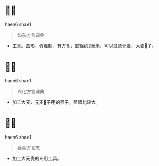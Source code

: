 # 𪎉筛
haen6 shae1
> 如东方言词典
- 工具。圆形，竹篾制，有方孔，直径约2毫米，可以过滤元麦、大麦𪎉子。

# 𪎉筛
haen6 shae1
> 兴化方言词典
- 加工大麦、元麦𪎉子用的筛子，筛眼比较大。

# 𪎉筛
haen6 shae1
> 泰县方言志
- 加工大元麦的专用工具。
